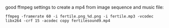 good ffmpeg settings to create a mp4 from image sequence and music file:

`
ffmpeg -framerate 60 -i fertile.png_%d.png -i fertile.mp3 -vcodec libx264 -crf 15 -acodec copy fertilesound9.mp4
`